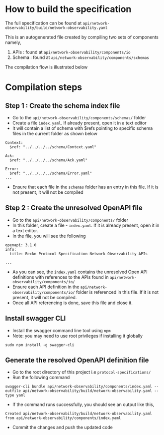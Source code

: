 # How to build the specification

The full specification can be found at `api/network-observability/build/network-observability.yaml`

This is an autogenerated file created by compiling two sets of components namely,

1. APIs : found at `api/network-observability/components/io`
2. Schema : found at `api/network-observability/components/schemas`

The compilation flow is illustrated below


# Compilation steps

## Step 1 : Create the schema index file

- Go to the ```api/network-observability/components/schemas/``` folder
- Create a file ```index.yaml```. If already present, open it in a text editor
- It will contain a list of schema with $refs pointing to specific schema files in the current folder as shown below

```
Context:
  $ref: "../../../../schema/Context.yaml"

Ack:
  $ref: "../../../../schema/Ack.yaml"

Error:
  $ref: "../../../../schema/Error.yaml"
...
```
- Ensure that each file in the ```schemas``` folder has an entry in this file. If it is not present, it will not be compiled


## Step 2 : Create the unresolved OpenAPI file

- Go to the `api/network-observability/components/` folder
- In this folder, create a file - `index.yaml`. If it is already present, open it in a text editor.
- In the file, you will see the following

```
openapi: 3.1.0
info:
  title: Beckn Protocol Specification Network Observability APIs

...

```
- As you can see, the ```index.yaml``` contains the unresolved Open API definitions with references to the APIs found in ```api/network-observability/components/io/```
- Ensure each API definition in the ```api/network-observability/components/io/``` folder is referenced in this file. If it is not present, it will not be compiled. 
- Once all API referencing is done, save this file and close it.

## Install swagger CLI

- Install the swagger command line tool using ```npm```
- Note: you may need to use root privileges if installing it globally

```
sudo npm install -g swagger-cli
```

## Generate the resolved OpenAPI definition file

- Go to the root directory of this project i.e ```protocol-specifications/```
- Run the following command

```
swagger-cli bundle api/network-observability/components/index.yaml --outfile api/network-observability/build/network-observability.yaml --type yaml
```

- If the command runs successfully, you should see an output like this,

```
Created api/network-observability/build/network-observability.yaml from api/network-observability/components/index.yaml
```

- Commit the changes and push the updated code